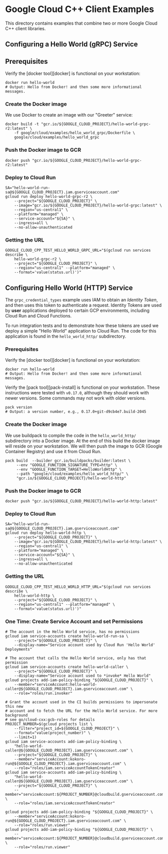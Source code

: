 # Google Cloud C++ Client Examples

This directory contains examples that combine two or more Google Cloud C++
client libraries.

## Configuring a Hello World (gRPC) Service

## Prerequisites

Verify the [docker tool][docker] is functional on your workstation:

```shell
docker run hello-world
# Output: Hello from Docker! and then some more informational messages.
```

### Create the Docker image

We use Docker to create an image with our "Greeter" service:

```shell
docker build -t "gcr.io/${GOOGLE_CLOUD_PROJECT}/hello-world-grpc-r2:latest" \
    -f google/cloud/examples/hello_world_grpc/Dockerfile \
    google/cloud/examples/hello_world_grpc
```

### Push the Docker image to GCR

```shell
docker push "gcr.io/${GOOGLE_CLOUD_PROJECT}/hello-world-grpc-r2:latest"
```

### Deploy to Cloud Run

```shell
SA="hello-world-run-sa@${GOOGLE_CLOUD_PROJECT}.iam.gserviceaccount.com"
gcloud run deploy hello-world-grpc-r2 \
    --project="${GOOGLE_CLOUD_PROJECT}" \
    --image="gcr.io/${GOOGLE_CLOUD_PROJECT}/hello-world-grpc:latest" \
    --region="us-central1" \
    --platform="managed" \
    --service-account="${SA}" \
    --ingress=all \
    --no-allow-unauthenticated
```

### Getting the URL

```shell
GOOGLE_CLOUD_CPP_TEST_HELLO_WORLD_GRPC_URL="$(gcloud run services describe \
    hello-world-grpc-r2 \
    --project="${GOOGLE_CLOUD_PROJECT}" \
    --region="us-central1" --platform="managed" \
    --format='value(status.url)')"
```


## Configuring Hello World (HTTP) Service

The `grpc_credential_types` example uses IAM to obtain an *Identity Token*, and
then uses this token to authenticate a request. Identity Tokens are used by
**user** applications deployed to certain GCP environments, including Cloud Run
and Cloud Functions.

To run integration tests and to demonstrate how these tokens are used we deploy
a simple "Hello World" application to Cloud Run. The code for this application
is found in the `hello_world_http/` subdirectory.

### Prerequisites

Verify the [docker tool][docker] is functional on your workstation:

```shell
docker run hello-world
# Output: Hello from Docker! and then some more informational messages.
```

Verify the [pack tool][pack-install] is functional on your workstation. These
instructions were tested with `v0.17.0`, although they should work with newer
versions. Some commands may not work with older versions.

```shell
pack version
# Output: a version number, e.g., 0.17.0+git-d9cb4e7.build-2045
```

### Create the Docker image

We use buildpack to compile the code in the `hello_world_http/` subdirectory
into a Docker image. At the end of this build the docker image will reside on
your workstation. We will then push the image to GCR (Google Container Registry)
and use it from Cloud Run.

```shell
pack build  --builder gcr.io/buildpacks/builder:latest \
     --env "GOOGLE_FUNCTION_SIGNATURE_TYPE=http" \
     --env "GOOGLE_FUNCTION_TARGET=HelloWorldHttp" \
     --path "google/cloud/examples/hello_world_http/" \
     "gcr.io/${GOOGLE_CLOUD_PROJECT}/hello-world-http"
```

### Push the Docker image to GCR

```shell
docker push "gcr.io/${GOOGLE_CLOUD_PROJECT}/hello-world-http:latest"
```

### Deploy to Cloud Run

```shell
SA="hello-world-run-sa@${GOOGLE_CLOUD_PROJECT}.iam.gserviceaccount.com"
gcloud run deploy hello-world-http \
    --project="${GOOGLE_CLOUD_PROJECT}" \
    --image="gcr.io/${GOOGLE_CLOUD_PROJECT}/hello-world-http:latest" \
    --region="us-central1" \
    --platform="managed" \
    --service-account="${SA}" \
    --ingress=all \
    --no-allow-unauthenticated
```

### Getting the URL

```shell
GOOGLE_CLOUD_CPP_TEST_HELLO_WORLD_HTTP_URL="$(gcloud run services describe \
    hello-world-http \
    --project="${GOOGLE_CLOUD_PROJECT}" \
    --region="us-central1" --platform="managed" \
    --format='value(status.url)')"
```

### One Time: Create Service Account and set Permissions

```shell
# The account in the Hello World service, has no permissions
gcloud iam service-accounts create hello-world-run-sa \
    --project="${GOOGLE_CLOUD_PROJECT}" \
    --display-name="Service account used by Cloud Run 'Hello World' Deployments"

# The account that calls the Hello World service, only has that permission
gcloud iam service-accounts create hello-world-caller \
    --project="${GOOGLE_CLOUD_PROJECT}" \
    --display-name="Service account used to *invoke* Hello World"
gcloud projects add-iam-policy-binding "${GOOGLE_CLOUD_PROJECT}" \
    --member="serviceAccount:hello-world-caller@${GOOGLE_CLOUD_PROJECT}.iam.gserviceaccount.com" \
    --role="roles/run.invoker"

# Grant the account used in the CI builds permissions to impersonate this new
# account and to fetch the URL for the Hello World service. For more background
# see go/cloud-cxx:gcb-roles for details
PROJECT_NUMBER=$(gcloud projects list \
    --filter="project_id=${GOOGLE_CLOUD_PROJECT}" \
    --format="value(project_number)" \
    --limit=1)
gcloud iam service-accounts add-iam-policy-binding \
    "hello-world-caller@${GOOGLE_CLOUD_PROJECT}.iam.gserviceaccount.com" \
    --project="${GOOGLE_CLOUD_PROJECT}" \
    --member="serviceAccount:kokoro-run@${GOOGLE_CLOUD_PROJECT}.iam.gserviceaccount.com" \
    --role="roles/iam.serviceAccountTokenCreator"
gcloud iam service-accounts add-iam-policy-binding \
    "hello-world-caller@${GOOGLE_CLOUD_PROJECT}.iam.gserviceaccount.com" \
    --project="${GOOGLE_CLOUD_PROJECT}" \
    --member="serviceAccount:${PROJECT_NUMBER}@cloudbuild.gserviceaccount.com" \
    --role="roles/iam.serviceAccountTokenCreator"

gcloud projects add-iam-policy-binding "${GOOGLE_CLOUD_PROJECT}" \
    --member="serviceAccount:kokoro-run@${GOOGLE_CLOUD_PROJECT}.iam.gserviceaccount.com" \
    --role="roles/run.viewer"
gcloud projects add-iam-policy-binding "${GOOGLE_CLOUD_PROJECT}" \
    --member="serviceAccount:${PROJECT_NUMBER}@cloudbuild.gserviceaccount.com" \
    --role="roles/run.viewer"
```
